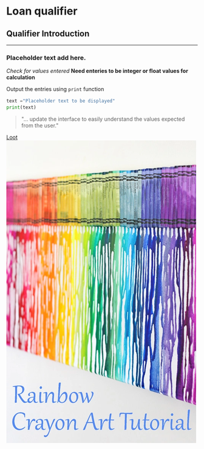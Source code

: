 # Loan qualifier

## Qualifier Introduction
---
### Placeholder text add here.
*Check for values entered*
**Need enteries to be integer or float values for calculation**

Output the entries using `print` function

```python
text ="Placeholder text to be displayed"
print(text)
```

>"... update the interface to easily understand the values expected from the user."

[Loot](<https://www.a.quest>)
![Melted Crayons](images/melted_crayon.webp)

